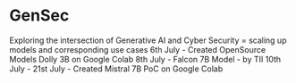 # GenSec
Exploring the intersection of Generative AI and Cyber Security = scaling up models and corresponding use cases 
6th July - Created OpenSource Models Dolly 3B on Google Colab
8th July - Falcon 7B Model - by TII
10th July - 
21st July - Created Mistral 7B PoC on Google Colab
